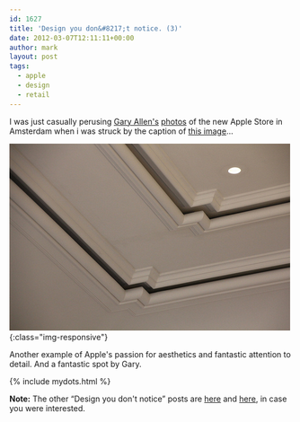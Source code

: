 ```yaml
---
id: 1627
title: 'Design you don&#8217;t notice. (3)'
date: 2012-03-07T12:11:11+00:00
author: mark
layout: post
tags:
  - apple
  - design
  - retail
---
```

I was just casually perusing [Gary Allen's](http://www.ifoapplestore.com/) [photos](http://www.flickr.com/photos/ifostore/sets/72157629143777004/with/6951762181/) of the new Apple Store in Amsterdam when i was struck by the caption of [this image](http://www.flickr.com/photos/ifostore/6951762181)&#8230;

![Apple Store Amsterdam ceiling vents](/images/fromwp/2012/03/ifostore_amsterdam_vents.jpg){:class="img-responsive"}

Another example of Apple's passion for aesthetics and fantastic attention to detail. And a fantastic spot by Gary.

{% include mydots.html %}

**Note:** The other &#8220;Design you don't notice&#8221; posts are [here](http://www.sallonoroff.co.uk/blog/2011/10/design-you-dont-notice/) and [here](http://www.sallonoroff.co.uk/blog/2011/11/design-you-dont-notice-2/), in case you were interested.
